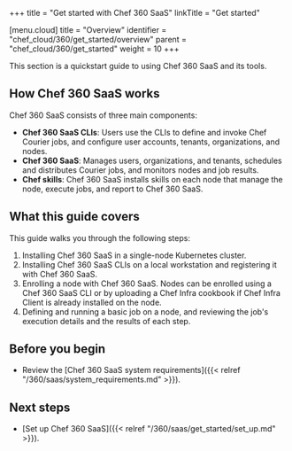 +++
title = "Get started with Chef 360 SaaS"
linkTitle = "Get started"

[menu.cloud]
title = "Overview"
identifier = "chef_cloud/360/get_started/overview"
parent = "chef_cloud/360/get_started"
weight = 10
+++

This section is a quickstart guide to using Chef 360 SaaS and its tools.

## How Chef 360 SaaS works

Chef 360 SaaS consists of three main components:

- **Chef 360 SaaS CLIs**: Users use the CLIs to define and invoke Chef Courier jobs, and configure user accounts, tenants, organizations, and nodes.
- **Chef 360 SaaS**: Manages users, organizations, and tenants, schedules and distributes Courier jobs, and monitors nodes and job results.
- **Chef skills**: Chef 360 SaaS installs skills on each node that manage the node, execute jobs, and report to Chef 360 SaaS.

## What this guide covers

This guide walks you through the following steps:

1. Installing Chef 360 SaaS in a single-node Kubernetes cluster.
1. Installing Chef 360 SaaS CLIs on a local workstation and registering it with Chef 360 SaaS.
1. Enrolling a node with Chef 360 SaaS. Nodes can be enrolled using a Chef 360 SaaS CLI or by uploading a Chef Infra cookbook if Chef Infra Client is already installed on the node.
1. Defining and running a basic job on a node, and reviewing the job's execution details and the results of each step.

## Before you begin

- Review the [Chef 360 SaaS system requirements]({{< relref "/360/saas/system_requirements.md" >}}).

## Next steps

- [Set up Chef 360 SaaS]({{< relref "/360/saas/get_started/set_up.md" >}}).
